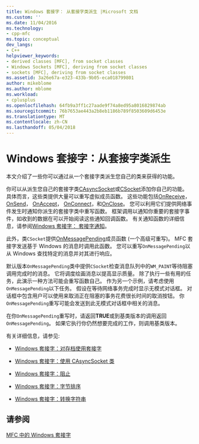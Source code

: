 ```yaml
---
title: Windows 套接字： 从套接字类派生 |Microsoft 文档
ms.custom: ''
ms.date: 11/04/2016
ms.technology:
- cpp-mfc
ms.topic: conceptual
dev_langs:
- C++
helpviewer_keywords:
- derived classes [MFC], from socket classes
- Windows Sockets [MFC], deriving from socket classes
- sockets [MFC], deriving from socket classes
ms.assetid: 3a26e67a-e323-433b-9b05-eca018799801
author: mikeblome
ms.author: mblome
ms.workload:
- cplusplus
ms.openlocfilehash: 64fb9a3ff1c27aade9f74a8ed95a8016829874ab
ms.sourcegitcommit: 76b7653ae443a2b8eb1186b789f8503609d6453e
ms.translationtype: MT
ms.contentlocale: zh-CN
ms.lasthandoff: 05/04/2018
---
```

# <a name="windows-sockets-deriving-from-socket-classes"></a>Windows 套接字：从套接字类派生
本文介绍了一些你可以通过从一个套接字类派生您自己的类来获得的功能。  
  
 你可以从派生您自己的套接字类[CAsyncSocket](../mfc/reference/casyncsocket-class.md)或[CSocket](../mfc/reference/csocket-class.md)添加你自己的功能。 具体而言，这些类提供大量可以重写虚拟成员函数。 这些功能包括[OnReceive](../mfc/reference/casyncsocket-class.md#onreceive)， [OnSend](../mfc/reference/casyncsocket-class.md#onsend)， [OnAccept](../mfc/reference/casyncsocket-class.md#onaccept)， [OnConnect](../mfc/reference/casyncsocket-class.md#onconnect)，和[OnClose](../mfc/reference/casyncsocket-class.md#onclose)。 您可以利用它们提供网络事件发生时通知你派生的套接字类中重写函数。 框架调用以通知你重要的套接字事件，如收到的数据在可以开始阅读这些通知回调函数。 有关通知函数的详细信息，请参阅[Windows 套接字： 套接字通知](../mfc/windows-sockets-socket-notifications.md)。  
  
 此外，类`CSocket`提供[OnMessagePending](../mfc/reference/csocket-class.md#onmessagepending)成员函数 (一个高级可重写)。 MFC 套接字发送基于 Windows 的消息时调用此函数。 您可以重写`OnMessagePending`以从 Windows 查找特定的消息并对其进行响应。  
  
 默认版本`OnMessagePending`类中提供`CSocket`检查消息队列中的`WM_PAINT`等待阻塞调用完成时的消息。 它将调度绘画消息以提高显示质量。 除了执行一些有用的任务，此演示一种方法可能会重写函数自己。 作为另一个示例，请考虑使用`OnMessagePending`以下任务。 假设在等待网络事务完成时显示无模式对话框。 对话框中包含用户可以使用来取消正在阻塞的事务花费很长时间的取消按钮。 你`OnMessagePending`重写可能会发送到此无模式对话框中相关的消息。  
  
 在你`OnMessagePending`重写时，请返回**TRUE**或到基类版本的调用返回`OnMessagePending`。 如果它执行你仍然想要完成的工作，则调用基类版本。  
  
 有关详细信息，请参见:  
  
-   [Windows 套接字：对存档使用套接字](../mfc/windows-sockets-using-sockets-with-archives.md)  
  
-   [Windows 套接字：使用 CAsyncSocket 类](../mfc/windows-sockets-using-class-casyncsocket.md)  
  
-   [Windows 套接字：阻止](../mfc/windows-sockets-blocking.md)  
  
-   [Windows 套接字：字节排序](../mfc/windows-sockets-byte-ordering.md)  
  
-   [Windows 套接字：转换字符串](../mfc/windows-sockets-converting-strings.md)  
  
## <a name="see-also"></a>请参阅  
 [MFC 中的 Windows 套接字](../mfc/windows-sockets-in-mfc.md)


